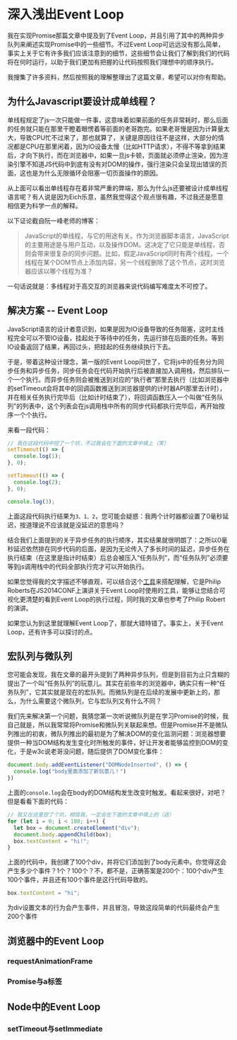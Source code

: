 # 深入浅出Event Loop

我在实现Promise那篇文章中提及到了Event Loop，并且引用了其中的两种异步队列来阐述实现Promise中的一些细节。不过Event Loop可远远没有那么简单，事实上关于它有许多我们应该注意到的细节，这些细节会让我们了解到我们的代码将在何时运行，以助于我们更加有把握的让代码按照我们理想中的顺序执行。

我搜集了许多资料，然后按照我的理解整理出了这篇文章，希望可以对你有帮助。



## 为什么Javascript要设计成单线程？

单线程规定了js一次只能做一件事，这意味着如果前面的任务非常耗时，那么后面的任务就只能在那里干瞪着眼愣着等前面的老哥跑完。如果老哥慢是因为计算量太大，导致CPU忙不过来了，那也就算了，关键是原因往往不是这样，大部分的情况都是CPU在那里闲着，因为IO设备太慢（比如HTTP请求），不得不等拿到结果后，才向下执行，而在浏览器中，如果一旦js卡顿，页面就必须停止渲染，因为渲染引擎不知道JS代码中到底有没有对DOM的操作，强行渲染只会呈现出错误的页面，这也是为什么无限循环会阻塞一切页面操作的原因。

从上面可以看出单线程存在着非常严重的弊端，那么为什么js还要被设计成单线程语言呢？有人说是因为Eich乐意，虽然我觉得这个观点很有趣，不过我还是愿意相信更为科学一点的解释。

以下证论截自阮一峰老师的博客：

> JavaScript的单线程，与它的用途有关。作为浏览器脚本语言，JavaScript的主要用途是与用户互动，以及操作DOM。这决定了它只能是单线程，否则会带来很复杂的同步问题。比如，假定JavaScript同时有两个线程，一个线程在某个DOM节点上添加内容，另一个线程删除了这个节点，这时浏览器应该以哪个线程为准？

一句话说就是：多线程对于高交互的浏览器来说代码编写难度太不可控了。



## 解决方案 -- Event Loop

JavaScript语言的设计者意识到，如果是因为IO设备导致的任务阻塞，这时主线程完全可以不管IO设备，挂起处于等待中的任务，先运行排在后面的任务。等到IO设备返回了结果，再回过头，把挂起的任务继续执行下去。

于是，带着这种设计理念，第一版的Event Loop问世了，它将js中的任务分为同步任务和异步任务，同步任务会在代码开始执行后被直接加入调用栈，然后排队一个一个执行。而异步任务则会被推送到对应的“执行者”那里去执行（比如浏览器中的setTimeout会将其中的回调函数推送到浏览器提供的计时器API那里去计时），并在相关任务执行完毕后（比如计时结束了），将回调函数压入一个叫做“任务队列”的列表中，这个列表会在js调用栈中所有的同步代码都执行完毕后，再开始按序一个个执行。

来看一段代码：

```js
// 我在这段代码中挖了一个坑，不过我会在下面的文章中填上（笑）
setTimeout(() => {
  console.log(1);
}, 0);

setTimeout(() => {
  console.log(2);
}, 0);

console.log(3);
```

上面这段代码执行结果为`3、1、2`，您可能会疑惑：我两个计时器都设置了0毫秒延迟，按道理说不应该就是没延迟的意思吗？

结合我们上面提到的关于异步任务的执行顺序，其实结果就很明朗了：之所以0毫秒延迟依然排在同步代码的后面，是因为无论传入了多长时间的延迟，异步任务在执行结束（在这里是指计时结束）后总会被压入“任务队列”，而“任务队列”必须要等到js调用栈中的代码全部执行完才可以开始执行。

如果您觉得我的文字描述不够直观，可以结合这个[工具](https://github.com/latentflip/loupe)来搭配理解，它是Philip Roberts在JS2014CONF上演讲关于Event Loop时使用的工具，能够让您结合可视化更清楚的看到Event Loop的执行过程，同时我的文章也参考了Philip Robert的演讲。

如果您认为到这里就理解Event Loop了，那就大错特错了。事实上，关于Event Loop，还有许多可以探讨的点。



## 宏队列与微队列

您可能会发现，我在文章的最开头提到了两种异步队列，但是到目前为止只含糊的提出了一个叫“任务队列”的玩意儿。其实在前些年的浏览器中，确实只有一种“任务队列”，它其实就是现在的宏队列。而微队列是在后续的发展中更新上的，那么，为什么需要这个微队列，它与宏队列又有什么不同？

我们先来解决第一个问题，我猜您第一次听说微队列是在学习Promise的时候，我自己就是，所以我常常将Promise和微队列关联起来想。但是Promise并不是微队列推出的初衷，微队列推出的最初是为了解决DOM的变化监测问题：浏览器想要提供一种当DOM结构发生变化时所触发的事件，好让开发者能够监控到DOM的变化，于是w3c说老哥没问题，随后提供了DOM变化事件：

```js
document.body.addEventListener("DOMNodeInserted", () => {
  console.log("body里面添加了新玩意儿！")
})
```

上面的`console.log`会在body的DOM结构发生改变时触发。看起来很好，对吧？但是看看下面的代码：

```js
// 我又在这里挖了个坑，相信我，一定会在下面的文章中填上的（逃）
for (let i = 0; i < 100; i++) {
  let box = document.createElement("div");
  document.body.appendChild(box);
  box.textContent = "hi!";
}
```

上面的代码中，我创建了100个div，并将它们添加到了body元素中。你觉得这会产生多少个事件？1个？100个？不，都不是，正确答案是200个：100个div产生100个事件，并且还有100个事件是这行代码导致的。

```js
box.textContent = "hi";
```

为div设置文本的行为会产生事件，并且冒泡，导致这段简单的代码最终会产生200个事件



## 浏览器中的Event Loop







### requestAnimationFrame



### Promise与a标签







## Node中的Event Loop





### setTimeout与setImmediate


